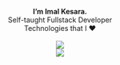 <p align="center">
 <b>I’m Imal Kesara.</b> 
<br/>Self-taught Fullstack Developer <br />
Technologies that I ❤️ <br /><br /> 
  
  <a href="https://skillicons.dev">
    <img src="https://skillicons.dev/icons?i=html,css,js,ts,c,java,mysql,postgres&theme=light"/> <br />
    <img src="https://skillicons.dev/icons?i=svelte,rust,spring,nodejs,tailwind,supabase,prisma,obsidian,linux&theme=light"/> <br />
  </a>
</p>
<!---
ImalKesara/ImalKesara is a ✨ special ✨ repository because its `README.md` (this file) appears on your GitHub profile.
You can click the Preview link to take a look at your changes.
--->
